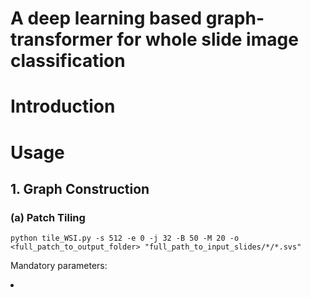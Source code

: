 # A deep learning based graph-transformer for whole slide image classification

# Introduction

# Usage
## 1. Graph Construction
### (a) Patch Tiling
```
python tile_WSI.py -s 512 -e 0 -j 32 -B 50 -M 20 -o <full_patch_to_output_folder> "full_path_to_input_slides/*/*.svs"
```
Mandatory parameters:
<li>  </li>
